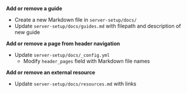 **Add or remove a guide**
* Create a new Markdown file in `server-setup/docs/`
* Update `server-setup/docs/guides.md` with filepath and description of new guide

**Add or remove a page from header navigation**
* Update `server-setup/docs/_config.yml`
    * Modify `header_pages` field with Markdown file names

**Add or remove an external resource**
* Update `server-setup/docs/resources.md` with links

